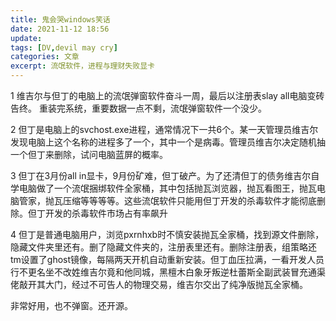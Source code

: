 ```yaml
---
title: 鬼会哭windows笑话
date: 2021-11-12 18:56
update: 
tags: [DV,devil may cry]
categories: 文章
excerpt: 流氓软件，进程与理财失败显卡
---
```


1
维吉尔与但丁的电脑上的流氓弹窗软件奋斗一周，最后以注册表slay all电脑变砖告终。
重装完系统，重要数据一点不剩，流氓弹窗软件一个没少。

2
但丁是电脑上的svchost.exe进程，通常情况下一共6个。某一天管理员维吉尔发现电脑上这个名称的进程多了一个，其中一个是病毒。管理员维吉尔决定随机抽一个但丁来删除，试问电脑蓝屏的概率。

3
但丁在3月份all in显卡，9月份矿难，但丁破产。为了还清但丁的债务维吉尔自学电脑做了一个流氓捆绑软件全家桶，其中包括抛瓦浏览器，抛瓦看图王，抛瓦电脑管家，抛瓦压缩等等等等。这些流氓软件只能用但丁开发的杀毒软件才能彻底删除。但丁开发的杀毒软件市场占有率飙升

4
但丁是普通电脑用户，浏览pxrnhxb时不慎安装抛瓦全家桶，找到源文件删除，隐藏文件夹里还有。删了隐藏文件夹的，注册表里还有。删除注册表，组策略还tm设置了ghost镜像，每隔两天开机自动重新安装。但丁血压拉满，一看开发人员行不更名坐不改姓维吉尔竟和他同城，黑檀木白象牙叛逆杜蕾斯全副武装冒充通渠佬敲开其大门，经过不可告人的物理交易，维吉尔交出了纯净版抛瓦全家桶。

非常好用，也不弹窗。还开源。
